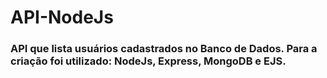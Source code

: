 # API-NodeJs
### API que lista usuários cadastrados no Banco de Dados. Para a criação foi utilizado: NodeJs, Express, MongoDB e EJS.
